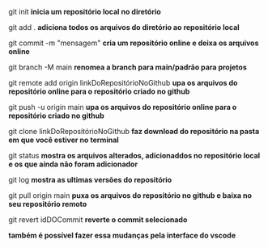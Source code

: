 git init **inicia um repositório local no  diretório**

git add . **adiciona todos os arquivos do diretório ao repositório local**

git commit -m "mensagem" **cria um repositório online e deixa os arquivos online**

git branch -M main **renomea a branch para main/padrão para projetos**

git remote add origin linkDoRepositórioNoGithub **upa os arquivos do repositório online para o repositório criado no github**

git push -u origin main **upa os arquivos do repositório online para o repositório criado no github**

git clone linkDoRepositórioNoGithub **faz download do repositório na pasta em que você estiver no terminal**

git status **mostra os arquivos alterados, adicionaddos no repositório local e os que ainda não foram adicionador**

git log **mostra as ultimas versões do repositório**

git pull origin main **puxa os arquivos do repositório no github e baixa no seu repositório remoto**

git revert idDOCommit **reverte o commit selecionado**

**também é possível fazer essa mudanças pela interface do vscode**